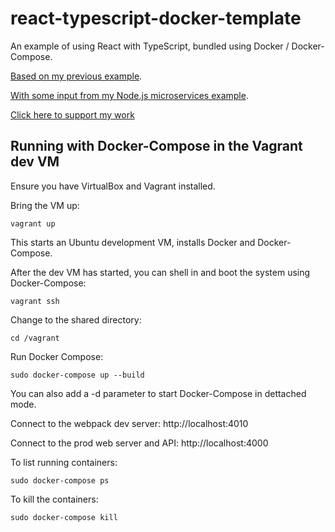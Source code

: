 # react-typescript-docker-template

An example of using React with TypeScript, bundled using Docker / Docker-Compose.

[Based on my previous example](https://github.com/ashleydavis/react-typescript-template).

[With some input from my Node.js microservices example](https://github.com/ashleydavis/nodejs-microservices-example).

[Click here to support my work](https://www.codecapers.com.au/about#support-my-work)

## Running with Docker-Compose in the Vagrant dev VM

Ensure you have VirtualBox and Vagrant installed.

Bring the VM up:

    vagrant up

This starts an Ubuntu development VM, installs Docker and Docker-Compose.

After the dev VM has started, you can shell in and boot the system using Docker-Compose:

    vagrant ssh

Change to the shared directory:

    cd /vagrant

Run Docker Compose:

    sudo docker-compose up --build

You can also add a -d parameter to start Docker-Compose in dettached mode.

Connect to the webpack dev server: http://localhost:4010

Connect to the prod web server and API: http://localhost:4000

To list running containers:

    sudo docker-compose ps

To kill the containers:

    sudo docker-compose kill

